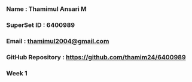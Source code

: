 ### Name : Thamimul Ansari M
### SuperSet ID : 6400989
### Email : thamimul2004@gmail.com
### GitHub Repository : https://github.com/thamim24/6400989

### Week 1